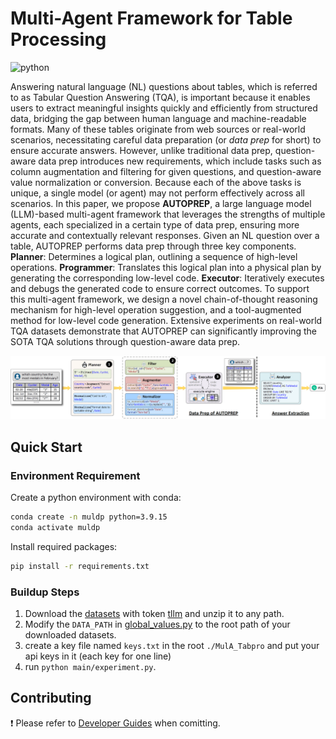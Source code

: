 # Multi-Agent Framework for Table Processing

![python](https://img.shields.io/badge/python-3.9.15-blue)

Answering natural language (NL) questions about tables, which is referred to as Tabular Question Answering (TQA), is important because it enables users to extract meaningful insights quickly and efficiently from structured data, bridging the gap between human language and machine-readable formats. Many of these tables originate from web sources or real-world scenarios, necessitating careful data preparation (or *data prep* for short) to ensure accurate answers. However, unlike traditional data prep, question-aware data prep introduces new requirements, which include tasks such as column augmentation and filtering for given questions, and question-aware value normalization or conversion. Because each of the above tasks is unique, a single model (or agent) may not perform effectively across all scenarios. In this paper, we propose **AUTOPREP**, a large language model (LLM)-based multi-agent framework that leverages the strengths of multiple agents, each specialized in a certain type of data prep, ensuring more accurate and contextually relevant responses. Given an NL question over a table, AUTOPREP performs data prep through three key components. **Planner**: Determines a logical plan, outlining a sequence of high-level operations. **Programmer**: Translates this logical plan into a physical plan by generating the corresponding low-level code. **Executor**: Iteratively executes and debugs the generated code to ensure correct outcomes. To support this multi-agent framework, we design a novel chain-of-thought reasoning mechanism for high-level operation suggestion, and a tool-augmented method for low-level code generation. Extensive experiments on real-world TQA datasets demonstrate that AUTOPREP can significantly improving the SOTA TQA solutions through question-aware data prep.

![figure](./figs/v4.0.png)

## Quick Start

### Environment Requirement

Create a python environment with conda:

```bash
conda create -n muldp python=3.9.15
conda activate muldp
```

Install required packages:

```bash
pip install -r requirements.txt
```

### Buildup Steps

1. Download the [datasets](https://pan.baidu.com/s/1osqtqDQVOBIQC4sjlnPFEA?pwd=tllm) with token <u>tllm</u> and unzip it to any path.
2. Modify the `DATA_PATH` in [global_values.py](./src/global_values.py) to the root path of your downloaded datasets.
3. create a key file named `keys.txt` in the root `./MulA_Tabpro` and put your api keys in it (each key for one line)
4. run `python main/experiment.py`.

## Contributing

:heavy_exclamation_mark: Please refer to [Developer Guides](https://matchbench.github.io/md_file/DeveloperGuides.html) when comitting.